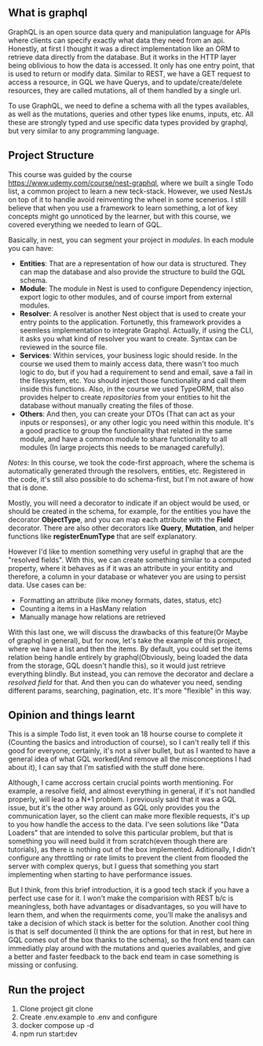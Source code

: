 ## What is graphql
GraphQL is an open source data query and manipulation language for APIs where clients can specify exactly what data they need from an api.
Honestly, at first I thought it was a direct implementation like an ORM to retrieve data directly from the database. But it works in the HTTP layer being oblivious to how the data is accessed.
It only has one entry point, that is used to return or modify data.
Similar to REST, we have a GET request to access a resource, in GQL we have Querys, and to update/create/delete resources, they are called mutations, all of them handled by a single url.

To use GraphQL, we need to define a schema with all the types availables, as well as the mutations, queries and other types like enums, inputs, etc. All these are strongly typed and use specific data types provided by graphql, but very similar to any programming language.

## Project Structure
This course was guided by the course https://www.udemy.com/course/nest-graphql, where we built a single Todo list, a common project  to learn a new teck-stack. However, we used NestJs on top of it to handle avoid reinventing the wheel in some scenerios. I still believe that when you use a framework to learn something, a lot of key concepts might go unnoticed by the learner, but with this course, we covered everything we needed to learn of GQL.

Basically, in nest, you can segment your project in *modules*.
In each module you can have:
- **Entities**: That are a representation of how our data is structured. They can map the database and also provide the structure to build the GQL schema.
- **Module**: The module in Nest is used to configure Dependency injection, export logic to other modules, and of course import from external modules.
- **Resolver**: A resolver is another Nest object that is used to create your entry points to the application. Fortunetly, this framework provides a seemless implementation to integrate Graphql. Actually, if using the CLI, it asks you what kind of resolver you want to create. Syntax can be reviewed in the source file.
- **Services**: Within services, your business logic should reside. In the course we used them to mainly access data, there wasn't too much logic to do, but if you had a requirement to send and email, save a fail in the filesystem, etc. You should inject those functionality and call them inside this functions. Also, in the course we used TypeORM, that also provides helper to create *repositories* from your entities to hit the database without manually creating the files of those.
- **Others**: And then, you can create your DTOs (That can act as your inputs or responses), or any other logic you need within this module. It's a good practice to group the functionality that related in the same module, and have a common module to share functionality to all modules (In large projects this needs to be managed carefully).

*Notes*: In this course, we took the code-first approach, where the schema is automatically generated through the resolvers, entities, etc. Registered in the code, it's still also possible to do schema-first, but I'm not aware of how that is done.

Mostly, you will need a decorator to indicate if an object would be used, or should be created in the schema, for example, for the entities you have the decorator **ObjectType**, and you can map each attribute with the **Field** decorator. There are also other decorators like **Query**, **Mutation**, and helper functions like **registerEnumType** that are self explanatory. 

However I'd like to mention something very useful in graphql that are the "resolved fields". With this, we can create something similar to a computed property, where it behaves as if it was an attribute in your entitity and therefore, a column in your database or whatever you are using to persist data. Use cases can be:
- Formatting an attribute (like money formats, dates, status, etc)
- Counting a items in a HasMany relation
- Manually manage how relations are retrieved

With this last one, we will discuss the drawbacks of this feature(Or Maybe of graphql in general), but for now, let's take the example of this project, where we have a list and then the items. By default, you could set the items relation being handle entirely by graphql(Obviously, being loaded the data from the storage, GQL doesn't handle this), so it would just retrieve everything blindly. But instead, you can remove the decorator and declare a *resolved field* for that. And then you can do whatever you need, sending different params, searching, pagination, etc. It's more "flexible" in this way.


## Opinion and things learnt
This is a simple Todo list, it even took an 18 hourse course to complete it (Counting the basics and introduction of course), so I can't really tell if this good for everyone, certainly, it's not a silver bullet, but as I wanted to have a general idea of what GQL worked(And remove all the misconceptions I had about it), I can say that I'm satisfied with the stuff done here. 

Although, I came accross certain crucial points worth mentioning. For example, a resolve field, and almost everything in general, if it's not handled properly, will lead to a N+1 problem. I previously said that it was a GQL issue, but it's the other way around as GQL only provides you the communication layer, so the client can make more flexible requests, it's up to you how handle the access to the data. I've seen solutions like "Data Loaders" that are intended to solve this particular problem, but that is something you will need build it from scratch(even though there are tutorials), as there is nothing out of the box implemented. Aditionally, I didn't configure any throttling or rate limits to prevent the client from flooded the server with complex querys, but I guess that something you start implementing when starting to have performance issues.

But I think, from this brief introduction, it is a good tech stack if you have a perfect use case for it. I won't make the comparision with REST b/c is meaningless, both have advantages or disadvantages, so you will have to learn them, and when the requirments come, you'll make the analisys and take a decision of which stack is better for the solution. Another cool thing is that is self documented (I think the are options for that in rest, but here in GQL comes out of the box thanks to the schema), so the front end team can immediatly play around with the mutations and queries availables, and give a better and faster feedback to the back end team in case something is missing or confusing.


## Run the project
1. Clone project git clone <repo>
2. Create .env.example to .env and configure
3. docker compose up -d
4. npm run start:dev